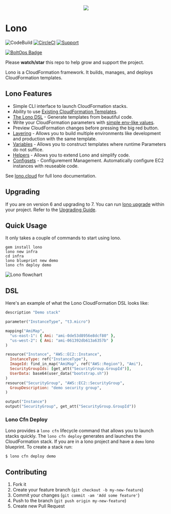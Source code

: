 <div align="center">
  <img src="https://lono.cloud/img/logos/lono-logo-small.png" />
</div>

# Lono

![CodeBuild](https://codebuild.us-west-2.amazonaws.com/badges?uuid=eyJlbmNyeXB0ZWREYXRhIjoiYTloZ3dBZkZTYnlTaU1ZZTMvenROM1dmY2lDZzE0MDRVZ2d6NXdqb2JmSXNrQ3pkVGpKRTJMMnhTNDlOYUNOUlZZUmR6TktGcXRWMVFoYzhrSXFZWVZNPSIsIml2UGFyYW1ldGVyU3BlYyI6IkkrSGlFcTBWUjMzbk5xVGYiLCJtYXRlcmlhbFNldFNlcmlhbCI6MX0%3D&branch=master)
[![CircleCI](https://circleci.com/gh/tongueroo/lono.svg?style=svg)](https://circleci.com/gh/tongueroo/lono)
[![Support](https://img.shields.io/badge/get-support-blue.svg)](https://boltops.com?utm_source=badge&utm_medium=badge&utm_campaign=lono)

[![BoltOps Badge](https://img.boltops.com/boltops/badges/boltops-badge.png)](https://www.boltops.com)

Please **watch/star** this repo to help grow and support the project.

Lono is a CloudFormation framework. It builds, manages, and deploys CloudFormation templates.

## Lono Features

* Simple CLI interface to launch CloudFormation stacks.
* Ability to use [Existing CloudFormation Templates](https://lono.cloud/docs/existing-templates/).
* [The Lono DSL](https://lono.cloud/docs/dsl/) - Generate templates from beautiful code.
* Write your CloudFormation parameters with [simple env-like values](https://lono.cloud/docs/configs/params/).
* Preview CloudFormation changes before pressing the big red button.
* [Layering](https://lono.cloud/docs/core/layering/) - Allows you to build multiple environments like development and production with the same template.
* [Variables](https://lono.cloud/docs/layering/variables/) - Allows you to construct templates where runtime Parameters do not suffice.
* [Helpers](https://lono.cloud/docs/core/helpers/) - Allows you to extend Lono and simplify code.
* [Configsets](https://lono.cloud/docs/configsets/) - Configurement Management. Automatically configure EC2 instances with reuseable code.

See [lono.cloud](http://lono.cloud) for full lono documentation.

## Upgrading

If you are on version 6 and upgrading to 7.  You can run [lono upgrade](https://lono.cloud/reference/lono-upgrade/) within your project. Refer to the [Upgrading Guide](https://lono.cloud/docs/extras/upgrading/).

## Quick Usage

It only takes a couple of commands to start using lono.

    gem install lono
    lono new infra
    cd infra
    lono blueprint new demo
    lono cfn deploy demo

![Lono flowchart](https://lono.cloud/img/tutorial/lono-flowchart.png "Lono flowchart")

## DSL

Here's an example of what the Lono CloudFormation DSL looks like:

```ruby
description "Demo stack"

parameter("InstanceType", "t3.micro")

mapping("AmiMap",
  "us-east-1": { Ami: "ami-0de53d8956e8dcf80" },
  "us-west-2": { Ami: "ami-061392db613a6357b" }
)

resource("Instance", "AWS::EC2::Instance",
  InstanceType: ref("InstanceType"),
  ImageId: find_in_map("AmiMap", ref("AWS::Region"), "Ami"),
  SecurityGroupIds: [get_att("SecurityGroup.GroupId")],
  UserData: base64(user_data("bootstrap.sh"))
)
resource("SecurityGroup", "AWS::EC2::SecurityGroup",
  GroupDescription: "demo security group",
)

output("Instance")
output("SecurityGroup", get_att("SecurityGroup.GroupId"))
```

### Lono Cfn Deploy

Lono provides a `lono cfn` lifecycle command that allows you to launch stacks quickly.  The `lono cfn deploy` generates and launches the CloudFormation stack.  If you are in a lono project and have a `demo` lono blueprint.  To create a stack run:

    $ lono cfn deploy demo

## Contributing

1. Fork it
2. Create your feature branch (`git checkout -b my-new-feature`)
3. Commit your changes (`git commit -am 'Add some feature'`)
4. Push to the branch (`git push origin my-new-feature`)
5. Create new Pull Request
